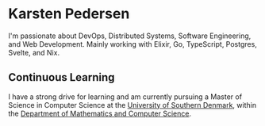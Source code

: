 # Karsten Pedersen

I'm passionate about DevOps, Distributed Systems, Software Engineering, and Web Development. Mainly working with Elixir, Go, TypeScript, Postgres, Svelte, and Nix.

## Continuous Learning

I have a strong drive for learning and am currently pursuing a Master of Science in Computer Science at the [University of Southern Denmark](https://www.sdu.dk/en), within the [Department of Mathematics and Computer Science](https://www.sdu.dk/en/om-sdu/institutter-centre/imada_matematik_og_datalogi).
